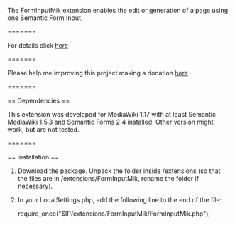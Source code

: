 The FormInputMik extension enables the edit or generation of a page using 
one Semantic Form Input.

=======

For details click [here](https://www.mediawiki.org/Extension:FormInputMik) 

=======

Please help me improving this project making a donation [here](https://www.paypal.com/cgi-bin/webscr?cmd=_s-xclick&hosted_button_id=UBX4YGMGGWHEN)

=======

== Dependencies ==

This extension was developed for MediaWiki 1.17 with at least Semantic
MediaWiki 1.5.3 and Semantic Forms 2.4 installed. Other version might work, but
are not tested.

=======

== Installation ==

1. Download the package. Unpack the folder inside /extensions (so that the files
   are in /extensions/FormInputMik, rename the folder if necessary).

2. In your LocalSettings.php, add the following line to the end of the file:

   require_once("$IP/extensions/FormInputMik/FormInputMik.php");

